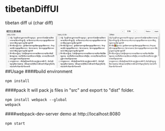 # tibetanDiffUI
tibetan diff ui (char diff)

![tibetanDiff-demo](https://raw.githubusercontent.com/karmapa/tibetanDiffUI/master/assets/img/tibetanDiff-demo.png)
##Usage
####build environment
```
npm install
```


####pack
It will pack js files in "src" and export to "dist" folder.
```
npm install webpack --global
webpack
```


####webpack-dev-server
demo at http://localhost:8080
```
npm start
```
